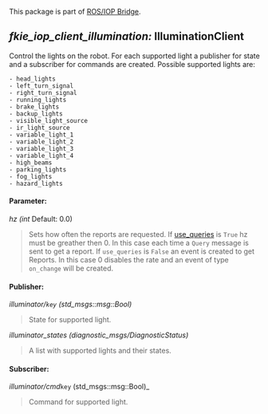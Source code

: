 This package is part of [ROS/IOP Bridge](https://github.com/fkie/iop_core/blob/master/README.md).


## _fkie_iop_client_illumination:_ IlluminationClient

Control the lights on the robot. For each supported light a publisher for state and a subscriber for commands are created. Possible supported lights are:

    - head_lights
    - left_turn_signal
    - right_turn_signal
    - running_lights
    - brake_lights
    - backup_lights
    - visible_light_source
    - ir_light_source
    - variable_light_1
    - variable_light_2
    - variable_light_3
    - variable_light_4
    - high_beams
    - parking_lights
    - fog_lights
    - hazard_lights


#### Parameter:

_hz (int_ Default: 0.0)

> Sets how often the reports are requested. If [use_queries](https://github.com/fkie/iop_core/blob/master/fkie_iop_ocu_slavelib/README.md#parameter) is ```True``` hz must be greather then 0. In this case each time a ```Query``` message is sent to get a report. If ```use_queries``` is ```False``` an event is created to get Reports. In this case 0 disables the rate and an event of type ```on_change``` will be created.


#### Publisher:

_illuminator/`key` (std_msgs::msg::Bool)_

> State for supported light.

_illuminator_states (diagnostic_msgs/DiagnosticStatus)_

> A list with supported lights and their states.


#### Subscriber:

_illuminator/cmd_`key` (std_msgs::msg::Bool)_

> Command for supported light.

